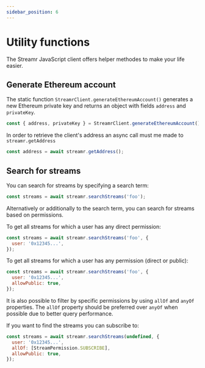 ```yaml
---
sidebar_position: 6
---
```


# Utility functions
The Streamr JavaScript client offers helper methodes to make your life easier.

## Generate Ethereum account

The static function `StreamrClient.generateEthereumAccount()` generates a new Ethereum private key and returns an object with fields `address` and `privateKey`.

```js
const { address, privateKey } = StreamrClient.generateEthereumAccount();
```

In order to retrieve the client's address an async call must me made to `streamr.getAddress`

```js
const address = await streamr.getAddress();
```

## Search for streams

You can search for streams by specifying a search term:

```js
const streams = await streamr.searchStreams('foo');
```

Alternatively or additionally to the search term, you can search for streams based on permissions.

To get all streams for which a user has any direct permission:

```js
const streams = await streamr.searchStreams('foo', {
  user: '0x12345...',
});
```

To get all streams for which a user has any permission (direct or public):

```js
const streams = await streamr.searchStreams('foo', {
  user: '0x12345...',
  allowPublic: true,
});
```

It is also possible to filter by specific permissions by using `allOf` and `anyOf` properties. The `allOf` property should be preferred over `anyOf` when possible due to better query performance.

If you want to find the streams you can subscribe to:

```js
const streams = await streamr.searchStreams(undefined, {
  user: '0x12345...',
  allOf: [StreamPermission.SUBSCRIBE],
  allowPublic: true,
});
```
